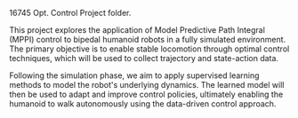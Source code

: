 16745 Opt. Control Project folder.


This project explores the application of Model Predictive Path Integral (MPPI) control to bipedal humanoid robots in a fully simulated environment. The primary objective is to enable stable locomotion through optimal control techniques, which will be used to collect trajectory and state-action data.

Following the simulation phase, we aim to apply supervised learning methods to model the robot's underlying dynamics. The learned model will then be used to adapt and improve control policies, ultimately enabling the humanoid to walk autonomously using the data-driven control approach.

